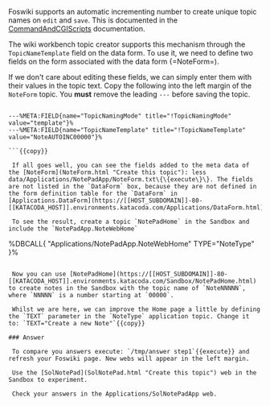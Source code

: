  Foswiki supports an automatic incrementing number to create unique topic names on `edit` and `save`. This is documented in the [CommandAndCGIScripts](https://[[HOST_SUBDOMAIN]]-80-[[KATACODA_HOST]].environments.katacoda.com/System/CommandAndCGIScripts.html) documentation.

 The wiki workbench topic creator supports this mechanism through the `TopicNameTemplate` field on the data form. To use it, we need to define two fields on the form associated with the data form \{=NoteForm=).

 If we don't care about editing these fields, we can simply enter them with their values in the topic text. Copy the following into the left margin of the `NoteForm` topic. You **must** remove the leading `---` before saving the topic.
```

---%META:FIELD{name="TopicNamingMode" title="!TopicNamingMode" value="template"}%
---%META:FIELD{name="TopicNameTemplate" title="!TopicNameTemplate" value="NoteAUTOINC00000"}%

```{{copy}}

 If all goes well, you can see the fields added to the meta data of the [NoteForm](NoteForm.html "Create this topic"): less data/Applications/NotePadApp/NoteForm.txt\{\{execute\}\}. The fields are not listed in the `DataForm` box, because they are not defined in the form definition table for the `DataForm` in [Applications.DataForm](https://[[HOST_SUBDOMAIN]]-80-[[KATACODA_HOST]].environments.katacoda.com/Applications/DataForm.html)

 To see the result, create a topic `NotePadHome` in the Sandbox and include the `NotePadApp.NoteWebHome`
```
%DBCALL{ "Applications/NotePadApp.NoteWebHome" TYPE="NoteType" }%
```{{copy}}

 Now you can use [NotePadHome](https://[[HOST_SUBDOMAIN]]-80-[[KATACODA_HOST]].environments.katacoda.com/Sandbox/NotePadHome.html) to create notes in the Sandbox with the topic name of `NoteNNNNN`, where `NNNNN` is a number starting at `00000`.

 Whilst we are here, we can improve the Home page a little by defining the `TEXT` parameter in the `NoteType` application topic. Change it to: `TEXT="Create a new Note"`{{copy}}

### Answer	

 To compare you answers execute: `/tmp/answer step1`{{execute}} and refresh your Foswiki page. New webs will appear in the left margin.

 Use the [SolNotePad](SolNotePad.html "Create this topic") web in the Sandbox to experiment.

 Check your answers in the Applications/SolNotePadApp web.

